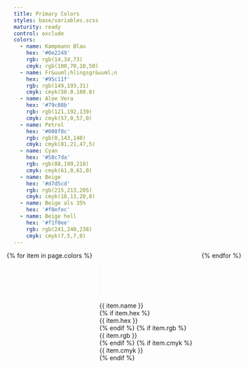 ```yaml
---
title: Primary Colors
styles: base/variables.scss
maturity: ready
control: exclude
colors: 
  - name: Kampmann Blau
    hex: '#0e2249'
    rgb: rgb(14,34,73)
	cmyk: rgb(100,70,10,50)
  - name: Fr&uuml;hlingsgr&uuml;n
    hex: '#95c11f'
    rgb: rgb(149,193,31)
	cmyk: cmyk(50.0.100.0)
  - name: Aloe Vera
    hex: '#79c08b'
    rgb: rgb(121,192,139)
	cmyk: cmyk(57,0,57,0)
  - name: Petrol
    hex: '#008f8c'
    rgb: rgb(0,143,140)
	cmyk: cmyk(81,21,47,5)
  - name: Cyan
    hex: '#58c7da'
    rgb: rgb(88,199,218)
	cmyk: cmyk(61,0,61,0)
  - name: Beige
    hex: '#d7d5cd'
    rgb: rgb(215,213,205)
	cmyk: cmyk(18,13,20,0)
  - name: Beige als 35%
    hex: '#f0efec'
  - name: Beige hell
    hex: '#f1f0ee'
    rgb: rgb(241,240,238)
	cmyk: cmyk(7,5,7,0)	
---
```

<style>
.set {
  display: flex;
  flex-wrap: wrap;
  margin: 0 -1rem;
  margin-top: 0;
  padding: 0;
  list-style: none;
}
li {
  flex: 1 0 20%;
  margin: 1rem;
}
.color {
  width: 100%;
  min-width: 160px;
  height: 80px;
  color: white;
  border: 1px solid whitesmoke;
  margin-bottom: 1rem;
}
p {
  margin: 0;
}
</style>
<ul class="set">
{% for item in page.colors %} 
  <li>
    <div class="color" style="background:{{ item.hex }}"></div> 
    <p>{{ item.name }}</p>
    {% if item.hex %}<p>{{ item.hex }}</p>{% endif %}
    {% if item.rgb %}<p>{{ item.rgb }}</p>{% endif %}
	{% if item.cmyk %}<p>{{ item.cmyk }}</p>{% endif %}
  </li>
{% endfor %}
</ul>